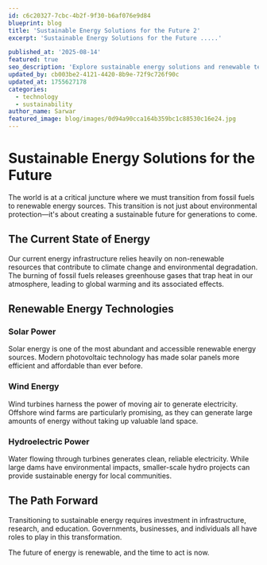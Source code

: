 ```yaml
---
id: c6c20327-7cbc-4b2f-9f30-b6af076e9d84
blueprint: blog
title: 'Sustainable Energy Solutions for the Future 2'
excerpt: 'Sustainable Energy Solutions for the Future .....'

published_at: '2025-08-14'
featured: true
seo_description: 'Explore sustainable energy solutions and renewable technologies that are shaping the future of energy production.'
updated_by: cb003be2-4121-4420-8b9e-72f9c726f90c
updated_at: 1755627178
categories:
  - technology
  - sustainability
author_name: Sarwar
featured_image: blog/images/0d94a90cca164b359bc1c88530c16e24.jpg
---
```

# Sustainable Energy Solutions for the Future

The world is at a critical juncture where we must transition from fossil fuels to renewable energy sources. This transition is not just about environmental protection—it's about creating a sustainable future for generations to come.

## The Current State of Energy

Our current energy infrastructure relies heavily on non-renewable resources that contribute to climate change and environmental degradation. The burning of fossil fuels releases greenhouse gases that trap heat in our atmosphere, leading to global warming and its associated effects.

## Renewable Energy Technologies

### Solar Power
Solar energy is one of the most abundant and accessible renewable energy sources. Modern photovoltaic technology has made solar panels more efficient and affordable than ever before.

### Wind Energy
Wind turbines harness the power of moving air to generate electricity. Offshore wind farms are particularly promising, as they can generate large amounts of energy without taking up valuable land space.

### Hydroelectric Power
Water flowing through turbines generates clean, reliable electricity. While large dams have environmental impacts, smaller-scale hydro projects can provide sustainable energy for local communities.

## The Path Forward

Transitioning to sustainable energy requires investment in infrastructure, research, and education. Governments, businesses, and individuals all have roles to play in this transformation.

The future of energy is renewable, and the time to act is now.